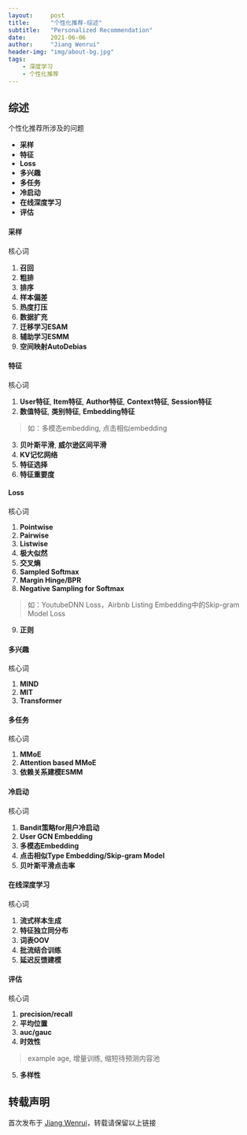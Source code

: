 ```yaml
---
layout:     post
title:      "个性化推荐-综述"
subtitle:   "Personalized Recommendation"
date:       2021-06-06
author:     "Jiang Wenrui"
header-img: "img/about-bg.jpg"
tags:
    - 深度学习
    - 个性化推荐
---
```


## 综述

个性化推荐所涉及的问题
* **采样**
* **特征**
* **Loss**
* **多兴趣**
* **多任务**
* **冷启动**
* **在线深度学习**
* **评估**


#### 采样

核心词
1. **召回**
2. **粗排**
3. **排序**
4. **样本偏差**
5. **热度打压**
6. **数据扩充**
7. **迁移学习ESAM**
8. **辅助学习ESMM**
9. **空间映射AutoDebias**

#### 特征

核心词
1. **User特征**, **Item特征**, **Author特征**, **Context特征**, **Session特征** 
2. **数值特征**, **类别特征**, **Embedding特征**
> 如：多模态embedding, 点击相似embedding
3. **贝叶斯平滑**, **威尔逊区间平滑**
4. **KV记忆网络**
5. **特征选择**
6. **特征重要度**

#### Loss

核心词
1. **Pointwise**
2. **Pairwise**
3. **Listwise**
4. **极大似然**
5. **交叉熵**
6. **Sampled Softmax**
7. **Margin Hinge/BPR**
8. **Negative Sampling for Softmax**
> 如：YoutubeDNN Loss，Airbnb Listing Embedding中的Skip-gram Model Loss
9. **正则**

#### 多兴趣

核心词
1. **MIND**
2. **MIT**
3. **Transformer**

#### 多任务

核心词
1. **MMoE**
2. **Attention based MMoE**
3. **依赖关系建模ESMM**

#### 冷启动

核心词
1. **Bandit策略for用户冷启动**
2. **User GCN Embedding**
3. **多模态Embedding**
4. **点击相似Type Embedding/Skip-gram Model**
5. **贝叶斯平滑点击率**

#### 在线深度学习

核心词
1. **流式样本生成**
2. **特征独立同分布**
3. **词表OOV**
4. **批流结合训练**
5. **延迟反馈建模**

#### 评估

核心词
1. **precision/recall**
2. **平均位置**
3. **auc/gauc**
4. **时效性**
> example age, 增量训练, 缩短待预测内容池
5. **多样性**


## 转载声明

首次发布于 [Jiang Wenrui](http://wenruij.github.io)，转载请保留以上链接